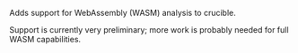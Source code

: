 Adds support for WebAssembly (WASM) analysis to crucible.

Support is currently very preliminary; more work is probably needed
for full WASM capabilities.
